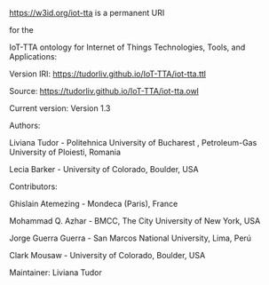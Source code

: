 https://w3id.org/iot-tta is a permanent URI 

for the 

IoT-TTA ontology for Internet of Things Technologies, Tools, and Applications: 

Version IRI: https://tudorliv.github.io/IoT-TTA/iot-tta.ttl

Source: https://tudorliv.github.io/IoT-TTA/iot-tta.owl

Current version: Version 1.3

Authors:

Liviana Tudor - Politehnica University of Bucharest , Petroleum-Gas University of Ploiesti, Romania

Lecia Barker - University of Colorado, Boulder, USA

Contributors:

Ghislain Atemezing - Mondeca (Paris), France

Mohammad Q. Azhar - BMCC, The City University of New York, USA

Jorge Guerra Guerra - San Marcos National University, Lima, Perú

Clark Mousaw - University of Colorado, Boulder, USA

Maintainer: Liviana Tudor

